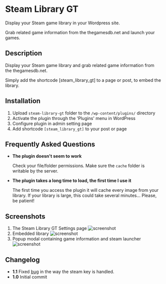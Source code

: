 Steam Library GT
================

Display your Steam game library in your Wordpress site.  

Grab related game information from the thegamesdb.net and launch your games.

## Description

Display your Steam game library and grab related game information from the thegamesdb.net.

Simply add the shortcode [steam_library_gt] to a page or post, to embed the library.

## Installation

1. Upload `steam-library-gt` folder to the `/wp-content/plugins/` directory
2. Activate the plugin through the 'Plugins' menu in WordPress
3. Configure plugin in admin setting page
4. Add shortcode `[steam_library_gt]` to your post or page

## Frequently Asked Questions

*	**The plugin doesn't seem to work**

	Check your file/folder permissions.  Make sure the `cache` folder is writable by the server.

*	**The plugin takes a long time to load, the first time I use it**

	The first time you access the plugin it will cache every image from your library.  If your library is large, this could take several minutes... Please, be patient!

## Screenshots

1. The Steam Library GT Settings page
![screenshot](http://i.imgur.com/BuBIDtI.png)
2. Embedded library
![screenshot](http://i.imgur.com/vkdPXL1.png)
3. Popup modal containing game information and steam launcher
![screenshot](http://i.imgur.com/U2AtC0w.png)

## Changelog

*	**1.1**
	Fixed [bug](https://github.com/n3uromanc3r/steam-library-gt/issues/1) in the way the steam key is handled.
*	**1.0**
	Initial commit
